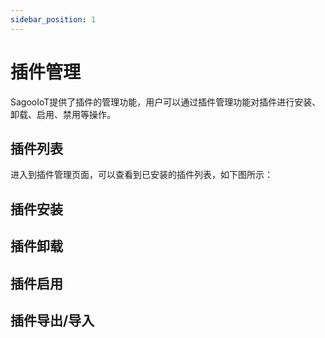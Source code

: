 ```yaml
---
sidebar_position: 1
---
```

# 插件管理
SagooIoT提供了插件的管理功能，用户可以通过插件管理功能对插件进行安装、卸载、启用、禁用等操作。

## 插件列表
进入到插件管理页面，可以查看到已安装的插件列表，如下图所示：

## 插件安装


## 插件卸载


## 插件启用


## 插件导出/导入
